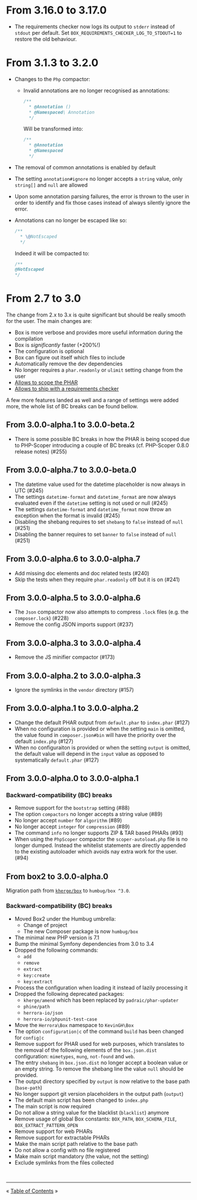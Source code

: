 
# From 3.16.0 to 3.17.0

- The requirements checker now logs its output to `stderr` instead of `stdout` per default. Set `BOX_REQUIREMENTS_CHECKER_LOG_TO_STDOUT=1` to restore the old behaviour.


# From 3.1.3 to 3.2.0

- Changes to the `Php` compactor:
    - Invalid annotations are no longer recognised as annotations:
        ```php
        /**
          * @Annotation ()
          * @Namespaced\ Annotation
          */
        ```
        
        Will be transformed into:
        
        ```php
        /**
          * @Annotation
          * @Namespaced
          */
        ```
- The removal of common annotations is enabled by default
- The setting `annotation#ignore` no longer accepts a `string` value, only `string[]` and `null` are allowed
- Upon some annotation parsing failures, the error is thrown to the user in order to identify and fix those cases
  instead of always silently ignore the error.
- Annotations can no longer be escaped like so:

    ```php
    /**
      * \@NotEscaped
      */
    ```
    
    Indeed it will be compacted to:
    
    ```php
    /**
    @NotEscaped
    */
    ```


# From 2.7 to 3.0

The change from 2.x to 3.x is quite significant but should be really smooth for the user. The main changes are:

- Box is more verbose and provides more useful information during the compilation
- Box is _significantly_ faster (+200%!)
- The configuration is optional
- Box can figure out itself which files to include
- Automatically remove the dev dependencies
- No longer requires a `phar.readonly` or `ulimit` setting change from the user
- [Allows to scope the PHAR](doc/code-isolation.md#phar-code-isolation)
- [Allows to ship with a requirements checker](doc/requirement-checker.md#requirements-checker) 


A few more features landed as well and a range of settings were added more, the whole list of BC breaks can be found
bellow.


## From 3.0.0-alpha.1 to 3.0.0-beta.2

- There is some possible BC breaks in how the PHAR is being scoped due to PHP-Scoper introducing a couple of BC breaks (cf. PHP-Scoper 0.8.0 release notes) (#255)

## From 3.0.0-alpha.7 to 3.0.0-beta.0

- The datetime value used for the datetime placeholder is now always in UTC (#245)
- The settings `datetime-format` and `datetime_format` are now always evaluated even if the `datetime` setting is not used or null (#245)
- The settings `datetime-format` and `datetime_format` now throw an exception when the format is invalid (#245)
- Disabling the shebang requires to set `shebang` to `false` instead of `null` (#251)
- Disabling the banner requires to set `banner` to `false` instead of `null` (#251)


## From 3.0.0-alpha.6 to 3.0.0-alpha.7

- Add missing doc elements and doc related tests (#240)
- Skip the tests when they require `phar.readonly` off but it is on (#241)


## From 3.0.0-alpha.5 to 3.0.0-alpha.6

- The `Json` compactor now also attempts to compress `.lock` files (e.g. the `composer.lock`) (#228)
- Remove the config JSON imports support (#237)


## From 3.0.0-alpha.3 to 3.0.0-alpha.4

- Remove the JS minifier compactor (#173)


## From 3.0.0-alpha.2 to 3.0.0-alpha.3

- Ignore the symlinks in the `vendor` directory (#157)


## From 3.0.0-alpha.1 to 3.0.0-alpha.2

- Change the default PHAR output from `default.phar` to `index.phar` (#127)
- When no configuration is provided or when the setting `main` is omitted, the value found in `composer.json#bin` will have the priority
  over the default `index.php` (#127)
- When no configuraiton is provided or when the setting `output` is omitted, the default value will depend in the `input` value as opposed
  to systematically `default.phar` (#127)


## From 3.0.0-alpha.0 to 3.0.0-alpha.1

### Backward-compatibility (BC) breaks

- Remove support for the `bootstrap` setting (#88)
- The option `compactors` no longer accepts a string value (#89)
- No longer accept `number` for `algorithm` (#89)
- No longer accept `integer` for `compression` (#89)
- The command `info` no longer supports ZIP & TAR based PHARs (#93)
- When using the `PhpScoper` compactor the `scoper-autoload.php` file is no longer dumped. Instead the whitelist statements are directly
  appended to the existing autoloader which avoids nay extra work for the user. (#94)


## From box2 to 3.0.0-alpha.0

Migration path from [`kherge/box`][box2] to `humbug/box ^3.0`.


### Backward-compatibility (BC) breaks

- Moved Box2 under the Humbug umbrella:
    - Change of project
    - The new Composer package is now `humbug/box`
- The minimal new PHP version is 7.1
- Bump the minimal Symfony dependencies from 3.0 to 3.4
- Dropped the following commands:
    - `add`
    - `remove`
    - `extract`
    - `key:create`
    - `key:extract`
- Process the configuration when loading it instead of lazily processing it
- Dropped the following deprecated packages:
    - `kherge/amend` which has been replaced by `padraic/phar-updater`
    - `phine/path`
    - `herrora-io/json`
    - `herrora-io/phpunit-test-case`
- Move the `Herrora\Box` namespace to `KevinGH\Box`
- The option `configuration|c` of the command `build` has been changed for `config|c`
- Remove support for PHAR used for web purposes, which translates to the removal of the following elements of the
  `box.json.dist` configuration: `mimetypes`, `mung`, `not-found` and `web`.
- The entry `shebang` in `box.json.dist` no longer accept a boolean value or an empty string. To remove the shebang line
  the value `null` should be provided.
- The output directory specified by `output` is now relative to the base path (`base-path`)
- No longer support git version placeholders in the output path (`output`)
- The default main script has been changed to `index.php`
- The main script is now required
- Do not allow a string value for the blacklist (`blacklist`) anymore
- Remove usage of global Box constants: `BOX_PATH`, `BOX_SCHEMA_FILE`, `BOX_EXTRACT_PATTERN_OPEN`
- Remove support for web PHARs
- Remove support for extractable PHARs
- Make the main script path relative to the base path
- Do not allow a config with no file registered
- Make main script mandatory (the value, not the setting)
- Exclude symlinks from the files collected


<br />
<hr />


« [Table of Contents](README.md#table-of-contents) »


[box2]: https://github.com/box-project/box2
